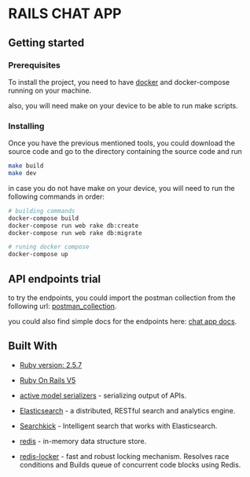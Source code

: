 # RAILS CHAT APP

## Getting started

### Prerequisites

To install the project, you need to have [docker](https://www.docker.com/) and docker-compose running on your machine.

also, you will need make on your device to be able to run make scripts.

### Installing

Once you have the previous mentioned tools, you could download the source code and go to the directory containing the source code and run

```bash
make build
make dev
```

in case you do not have make on your device, you will need to run the following commands in order:

```bash
# building commands
docker-compose build
docker-compose run web rake db:create
docker-compose run web rake db:migrate

# runing docker compose
docker-compose up
```

## API endpoints trial
to try the endpoints, you could import the postman collection from the following url:
[postman_collection](https://www.getpostman.com/collections/cbe578c1cd26e5e9a67d).

you could also find simple docs for the endpoints here: [chat app docs](https://documenter.getpostman.com/view/4447171/SWE83cCf?version=latest#1c43a2be-50c9-41ca-92de-cf279f0554fa).

## Built With

* [Ruby version: 2.5.7](https://www.ruby-lang.org/en/)
* [Ruby On Rails V5](https://rubyonrails.org/)

* [active model serializers](https://github.com/rails-api/active_model_serializers) - serializing output of APIs.
* [Elasticsearch](https://www.elastic.co/products/elasticsearch) - a distributed, RESTful search and analytics engine.
* [Searchkick](https://github.com/ankane/searchkick) - Intelligent search that works with Elasticsearch.

* [redis](https://redis.io/) - in-memory data structure store.
* [redis-locker](https://github.com/einzige/redis-locker) - fast and robust locking mechanism. Resolves race conditions and Builds queue of concurrent code blocks using Redis.

